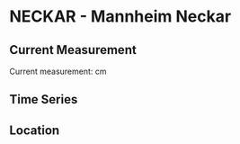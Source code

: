 # NECKAR - Mannheim Neckar

## Current Measurement

Current measurement: <Value topic="rivers/pegel-online/NECKAR/Mannheim_Neckar/measurementValue"/> cm

## Time Series

<TimeSeries topic="rivers/pegel-online/NECKAR/Mannheim_Neckar/measurementValue" period="week" />

## Location

<WorldMap>
  <Marker lat="49.49435045145646" lon="8.469364961262572" labelTopic="rivers/pegel-online/NECKAR/Mannheim_Neckar" />
</WorldMap>

